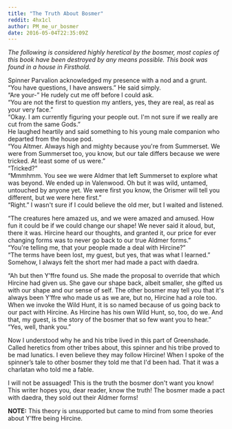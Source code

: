 ```yaml
---
title: "The Truth About Bosmer"
reddit: 4hx1cl
author: PM_me_ur_bosmer
date: 2016-05-04T22:35:09Z
---
```


*The following is considered highly heretical by the bosmer, most copies of this book have been destroyed by any means possible.  This book was found in a house in Firsthold.*

Spinner Parvalion acknowledged my presence with a nod and a grunt.  
“You have questions, I have answers.” He said simply.  
“Are your-” He rudely cut me off before I could ask.  
“You are not the first to question my antlers, yes, they are real, as real as your very face.”  
“Okay. I am currently figuring your people out. I'm not sure if we really are cut from the same Gods.”  
He laughed heartily and said something to his young male companion who departed from the house pod.  
“You Altmer. Always high and mighty because you're from Summerset. We were from Summerset too, you know, but our tale differs because we were tricked. At least some of us were.”  
“Tricked?”  
“Mmmhmm. You see we were Aldmer that left Summerset to explore what was beyond. We ended up in Valenwood. Oh but it was wild, untamed, untouched by anyone yet. We were first you know, the Orismer will tell you different,  but we were here first.”  
“Right.” I wasn't sure if I could believe the old mer, but I waited and listened.

“The creatures here amazed us, and we were amazed and amused. How fun it could be if we could change our shape! We never said it aloud, but, there it was. Hircine heard our thoughts, and granted it, our price for ever changing forms was to never go back to our true Aldmer forms.”  
“You're telling me, that your people made a deal with Hircine?”  
“The terms have been lost, my guest, but yes, that was what I learned.”  
Somehow,  I always felt the short mer had made a pact with daedra.

“Ah but then Y’ffre found us. She made the proposal to override that which Hircine had given us. She gave our shape back, albeit smaller, she gifted us with our shape and our sense of self. The other bosmer may tell you that it's always been Y’ffre who made us as we are, but no, Hircine had a role too. When we invoke the Wild Hunt, it is so named because of us going back to our pact with Hircine. As Hircine has his own Wild Hunt, so, too, do we. And that, my guest, is the story of the bosmer that so few want you to hear.”  
“Yes, well, thank you.”

Now I understood why he and his tribe lived in this part of Greenshade. Called heretics from other tribes about, this spinner and his tribe proved to be mad lunatics. I even believe they may follow Hircine! When I spoke of the spinner’s tale to other bosmer they told me that I'd been had. That it was a charlatan who told me a fable. 

I will not be assuaged! This is the truth the bosmer don't want you know! This writer hopes you, dear reader, know the truth! The bosmer made a pact with daedra, they sold out their Aldmer forms!

**NOTE:** This theory is unsupported but came to mind from some theories about Y’ffre being Hircine.
